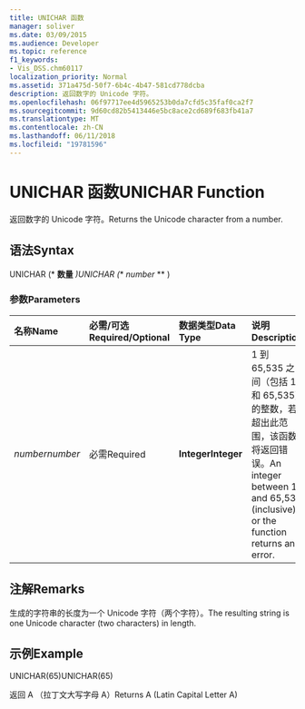 ```yaml
---
title: UNICHAR 函数
manager: soliver
ms.date: 03/09/2015
ms.audience: Developer
ms.topic: reference
f1_keywords:
- Vis_DSS.chm60117
localization_priority: Normal
ms.assetid: 371a475d-50f7-6b4c-4b47-581cd778dcba
description: 返回数字的 Unicode 字符。
ms.openlocfilehash: 06f97717ee4d5965253b0da7cfd5c35faf0ca2f7
ms.sourcegitcommit: 9d60cd82b5413446e5bc8ace2cd689f683fb41a7
ms.translationtype: MT
ms.contentlocale: zh-CN
ms.lasthandoff: 06/11/2018
ms.locfileid: "19781596"
---
```

# <a name="unichar-function"></a><span data-ttu-id="2eb1c-103">UNICHAR 函数</span><span class="sxs-lookup"><span data-stu-id="2eb1c-103">UNICHAR Function</span></span>

<span data-ttu-id="2eb1c-104">返回数字的 Unicode 字符。</span><span class="sxs-lookup"><span data-stu-id="2eb1c-104">Returns the Unicode character from a number.</span></span> 
  
## <a name="syntax"></a><span data-ttu-id="2eb1c-105">语法</span><span class="sxs-lookup"><span data-stu-id="2eb1c-105">Syntax</span></span>

<span data-ttu-id="2eb1c-106">UNICHAR (* **数量** *)</span><span class="sxs-lookup"><span data-stu-id="2eb1c-106">UNICHAR (** *number* ** )</span></span> 
  
### <a name="parameters"></a><span data-ttu-id="2eb1c-107">参数</span><span class="sxs-lookup"><span data-stu-id="2eb1c-107">Parameters</span></span>

|<span data-ttu-id="2eb1c-108">**名称**</span><span class="sxs-lookup"><span data-stu-id="2eb1c-108">**Name**</span></span>|<span data-ttu-id="2eb1c-109">**必需/可选**</span><span class="sxs-lookup"><span data-stu-id="2eb1c-109">**Required/Optional**</span></span>|<span data-ttu-id="2eb1c-110">**数据类型**</span><span class="sxs-lookup"><span data-stu-id="2eb1c-110">**Data Type**</span></span>|<span data-ttu-id="2eb1c-111">**说明**</span><span class="sxs-lookup"><span data-stu-id="2eb1c-111">**Description**</span></span>|
|:-----|:-----|:-----|:-----|
| <span data-ttu-id="2eb1c-112">_number_</span><span class="sxs-lookup"><span data-stu-id="2eb1c-112">_number_</span></span> <br/> |<span data-ttu-id="2eb1c-113">必需</span><span class="sxs-lookup"><span data-stu-id="2eb1c-113">Required</span></span>  <br/> |<span data-ttu-id="2eb1c-114">**Integer**</span><span class="sxs-lookup"><span data-stu-id="2eb1c-114">**Integer**</span></span> <br/> |<span data-ttu-id="2eb1c-115">1 到 65,535 之间（包括 1 和 65,535）的整数，若超出此范围，该函数将返回错误。</span><span class="sxs-lookup"><span data-stu-id="2eb1c-115">An integer between 1 and 65,535 (inclusive), or the function returns an error.</span></span>  <br/> |
   
## <a name="remarks"></a><span data-ttu-id="2eb1c-116">注解</span><span class="sxs-lookup"><span data-stu-id="2eb1c-116">Remarks</span></span>

<span data-ttu-id="2eb1c-117">生成的字符串的长度为一个 Unicode 字符（两个字符）。</span><span class="sxs-lookup"><span data-stu-id="2eb1c-117">The resulting string is one Unicode character (two characters) in length.</span></span> 
  
## <a name="example"></a><span data-ttu-id="2eb1c-118">示例</span><span class="sxs-lookup"><span data-stu-id="2eb1c-118">Example</span></span>

<span data-ttu-id="2eb1c-119">UNICHAR(65)</span><span class="sxs-lookup"><span data-stu-id="2eb1c-119">UNICHAR(65)</span></span> 
  
<span data-ttu-id="2eb1c-120">返回 A （拉丁文大写字母 A）</span><span class="sxs-lookup"><span data-stu-id="2eb1c-120">Returns A (Latin Capital Letter A)</span></span> 
  

